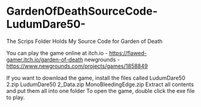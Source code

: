 # GardenOfDeathSourceCode-LudumDare50-
The Scrips Folder Holds My Source Code for Garden of Death

You can play the game online at 
itch.io - https://flawed-gamer.itch.io/garden-of-death
newgrounds - https://www.newgrounds.com/projects/games/1858849

If you want to download the game, install the files called
LudumDare50 2.zip
LudumDare50 2_Data.zip
MonoBleedingEdge.zip
Extract all contents and put them all into one folder
To open the game, double click the exe file to play.
